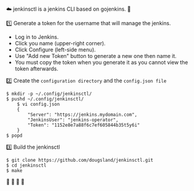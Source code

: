 ☁️ jenkinsctl is a jenkins CLI based on gojenkins. 🚀

:one: Generate a token for the username that will manage the jenkins.

- Log in to Jenkins.
- Click you name (upper-right corner).
- Click Configure (left-side menu).
- Use "Add new Token" button to generate a new one then name it.
- You must copy the token when you generate it as you cannot view the token afterwards.

:two: Create the `configuration directory` and the `config.json file`
```
$ mkdir -p ~/.config/jenkinsctl/
$ pushd ~/.config/jenkinsctl/
    $ vi config.json 
    {
        "Server": "https://jenkins.mydomain.com",
        "JenkinsUser": "jenkins-operator",
        "Token": "1152e8e7a88f6c7ef605844b35t5y6i"
    }
$ popd
```

:three: Build the jenkinsctl

```
$ git clone https://github.com/dougsland/jenkinsctl.git
$ cd jenkinsctl
$ make
```

:rocket: :rocket: :rocket: :rocket:
